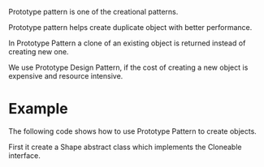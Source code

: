 Prototype pattern is one of the creational patterns.

Prototype pattern helps create duplicate object with better performance.

In Prototype Pattern a clone of an existing object is returned instead of creating new one.

We use Prototype Design Pattern, if the cost of creating a new object is expensive and resource intensive.

# Example
The following code shows how to use Prototype Pattern to create objects.

First it create a Shape abstract class which implements the Cloneable interface.